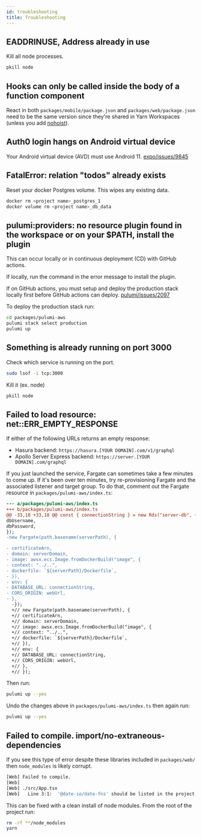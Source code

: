 ```yaml
---
id: troubleshooting
title: Troubleshooting
---
```


## EADDRINUSE, Address already in use

Kill all node processes.

```bash
pkill node
```

## Hooks can only be called inside the body of a function component

React in both `packages/mobile/package.json` and `packages/web/package.json` need to be the same version since they're shared in Yarn Workspaces (unless you add [nohoist](https://yarnpkg.com/blog/2018/02/15/nohoist/)).

## Auth0 login hangs on Android virtual device

Your Android virtual device (AVD) must use Android 11. [expo/issues/9845](https://github.com/expo/expo/issues/9845)

## FatalError: relation \"todos\" already exists

Reset your docker Postgres volume. This wipes any existing data.

```bash
docker rm <project name>_postgres_1
docker volume rm <project name>_db_data
```

## pulumi:providers: no resource plugin found in the workspace or on your \$PATH, install the plugin

This can occur locally or in continuous deployment (CD) with GitHub actions.

If locally, run the command in the error message to install the plugin.

If on GitHub actions, you must setup and deploy the production stack locally first before GitHub actions can deploy. [pulumi/issues/2097](https://github.com/pulumi/pulumi/issues/2097)

To deploy the production stack run:

```bash
cd packages/pulumi-aws
pulumi stack select production
pulumi up
```

## Something is already running on port 3000

Check which service is running on the port.

```bash
sudo lsof -i tcp:3000
```

Kill it (ex. node)

```bash
pkill node
```

## Failed to load resource: net::ERR_EMPTY_RESPONSE

If either of the following URLs returns an empty response:

- Hasura backend: `https://hasura.[YOUR DOMAIN].com/v1/graphql`
- Apollo Server Express backend: `https://server.[YOUR DOMAIN].com/graphql`

If you just launched the service, Fargate can sometimes take a few minutes to come up. If it's been over ten minutes, try re-provisioning Fargate and the associated listener and target group. To do that, comment out the Fargate resource in `packages/pulumi-aws/index.ts`:

```diff
--- a/packages/pulumi-aws/index.ts
+++ b/packages/pulumi-aws/index.ts
@@ -33,18 +33,18 @@ const { connectionString } = new Rds("server-db", {
dbUsername,
dbPassword,
});
-new Fargate(path.basename(serverPath), {

- certificateArn,
- domain: serverDomain,
- image: awsx.ecs.Image.fromDockerBuild("image", {
- context: "../..",
- dockerfile: `${serverPath}/Dockerfile`,
- }),
- env: {
- DATABASE_URL: connectionString,
- CORS_ORIGIN: webUrl,
- },
  -});
  +// new Fargate(path.basename(serverPath), {
  +// certificateArn,
  +// domain: serverDomain,
  +// image: awsx.ecs.Image.fromDockerBuild("image", {
  +// context: "../..",
  +// dockerfile: `${serverPath}/Dockerfile`,
  +// }),
  +// env: {
  +// DATABASE_URL: connectionString,
  +// CORS_ORIGIN: webUrl,
  +// },
  +// });
```

Then run:

```bash
pulumi up --yes
```

Undo the changes above in `packages/pulumi-aws/index.ts` then again run:

```bash
pulumi up --yes
```

## Failed to compile. import/no-extraneous-dependencies

If you see this type of error despite these libraries included in `packages/web/` then `node_modules` is likely corrupt.

```bash
[Web] Failed to compile.
[Web]
[Web] ./src/App.tsx
[Web]   Line 3:1:  '@date-io/date-fns' should be listed in the project's dependencies. Run 'npm i -S @date-io/date-fns' to add it        import/no-extraneous-dependencies
```

This can be fixed with a clean install of node modules. From the root of the project run:

```bash
rm -rf **/node_modules
yarn
```
